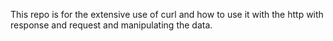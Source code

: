 This repo is for the extensive use of curl and how to use it with the http with response and request and manipulating the data.
